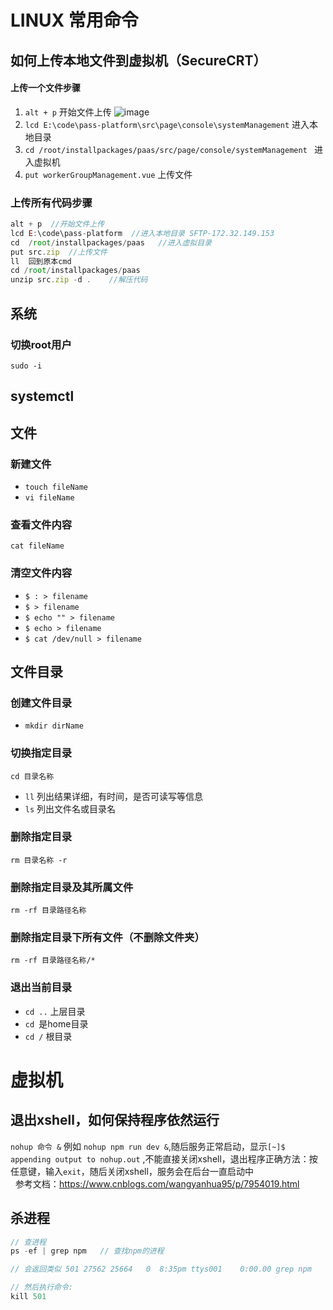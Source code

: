 # LINUX 常用命令
## 如何上传本地文件到虚拟机（SecureCRT）
#### 上传一个文件步骤
1. `alt + p` 开始文件上传
 ![image](https://mirror198829.github.io/static/cloud/github/secreCrt.png)
2. `lcd E:\code\pass-platform\src\page\console\systemManagement` 进入本地目录
3. `cd /root/installpackages/paas/src/page/console/systemManagement ` 进入虚拟机
4. `put workerGroupManagement.vue` 上传文件
### 上传所有代码步骤
``` javascript
alt + p  //开始文件上传
lcd E:\code\pass-platform  //进入本地目录 SFTP-172.32.149.153
cd  /root/installpackages/paas   //进入虚拟目录
put src.zip  //上传文件
ll  回到原本cmd
cd /root/installpackages/paas
unzip src.zip -d .    //解压代码
```
## 系统
### 切换root用户
`sudo -i`
## systemctl

## 文件
### 新建文件
* `touch fileName`
* `vi fileName`
### 查看文件内容
`cat fileName`
### 清空文件内容
* `$ : > filename `
* `$ > filename `
* `$ echo "" > filename `
* `$ echo > filename `
* `$ cat /dev/null > filename`
## 文件目录
### 创建文件目录
* `mkdir dirName`
### 切换指定目录
`cd 目录名称`
* `ll` 列出结果详细，有时间，是否可读写等信息
* `ls` 列出文件名或目录名
### 删除指定目录
`rm 目录名称 -r`
### 删除指定目录及其所属文件
`rm -rf 目录路径名称`
### 删除指定目录下所有文件（不删除文件夹）
`rm -rf 目录路径名称/*`
### 退出当前目录
* `cd ..` 上层目录
* `cd `是home目录
* `cd /` 根目录

# 虚拟机
## 退出xshell，如何保持程序依然运行
`nohup 命令 &`
例如 `nohup npm run dev &`,随后服务正常启动，显示`[~]$ appending output to nohup.out` ,不能直接关闭xshell，退出程序正确方法：按任意键，输入`exit`，随后关闭xshell，服务会在后台一直启动中<br/>  
参考文档：https://www.cnblogs.com/wangyanhua95/p/7954019.html

## 杀进程
``` javascript
// 查进程
ps -ef | grep npm   // 查找npm的进程

// 会返回类似 501 27562 25664   0  8:35pm ttys001    0:00.00 grep npm

// 然后执行命令:
kill 501
```

